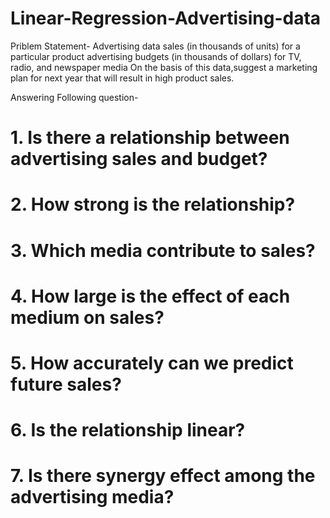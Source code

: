 # Linear-Regression-Advertising-data

Priblem Statement- Advertising data sales (in thousands of units) for a particular product advertising budgets 
(in thousands of dollars) for TV, radio, and newspaper media
On the basis of this data,suggest a marketing plan for next year that will result in high product sales.


Answering Following question-
# 1.	Is there a relationship between advertising sales and budget?
# 2.	How strong is the relationship?
# 3.	Which media contribute to sales?
# 4.	How large is the effect of each medium on sales?
# 5.	How accurately can we predict future sales? 
# 6.	Is the relationship linear? 
# 7.	Is there synergy effect among the advertising media? 

